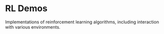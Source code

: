 # RL Demos
Implementations of reinforcement learning algorithms, including interaction with various environments.

